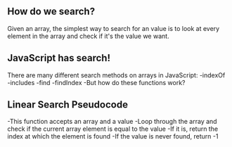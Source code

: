 ## How do we search?
Given an array, the simplest way to search for an value is to look at every element in the array and check if it's the value we want.

## JavaScript has search!
There are many different search methods on arrays in JavaScript:
-indexOf
-includes
-find
-findIndex
-But how do these functions work?

## Linear Search Pseudocode
-This function accepts an array and a value
-Loop through the array and check if the current array element is equal to the value
-If it is, return the index at which the element is found
-If the value is never found, return -1